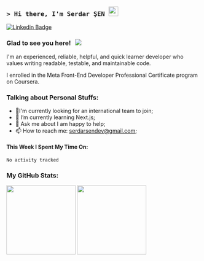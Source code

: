 ### <samp>&gt; Hi there, I'm Serdar ŞEN <img src="https://media.giphy.com/media/hvRJCLFzcasrR4ia7z/giphy.gif" width="25"> </samp>


[![Linkedin Badge](https://img.shields.io/badge/-LinkedIn-0e76a8?style=flat-square&logo=Linkedin&logoColor=white)](https://www.linkedin.com/in/serdarsen/)


### Glad to see you here! &nbsp; ![](https://visitor-badge.glitch.me/badge?page_id=serdarsen.serdarsen)


I'm an experienced, reliable, helpful, and quick learner developer who values writing readable, testable, and maintainable code.

I enrolled in the Meta Front-End Developer Professional Certificate program on Coursera.

### Talking about Personal Stuffs:
- 🔭I'm currently looking for an international team to join;
- 🌱 I’m currently learning Next.js;
- 💬 Ask me about I am happy to help;
- 📫 How to reach me: serdarsendev@gmail.com;

#### This Week I Spent My Time On:
<!--START_SECTION:waka-->

```text
No activity tracked
```

<!--END_SECTION:waka-->


### My GitHub Stats:

<p>
  <img height="180em" src="https://github-readme-stats.vercel.app/api?username=serdarsen&show_icons=true&hide_border=true&&count_private=true&include_all_commits=true&theme=dracula" />
  <img height="180em" src="https://github-readme-stats.vercel.app/api/top-langs/?username=serdarsen&exclude_repo=KNN-Image-Classification&show_icons=true&hide_border=true&layout=compact&langs_count=8&theme=dracula"/>
</p>